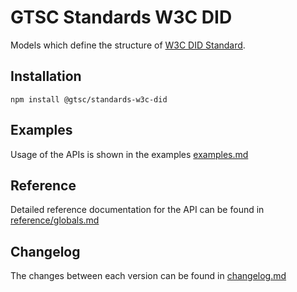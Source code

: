 # GTSC Standards W3C DID

Models which define the structure of [W3C DID Standard](https://www.w3.org/TR/did-core/).

## Installation

```shell
npm install @gtsc/standards-w3c-did
```

## Examples

Usage of the APIs is shown in the examples [examples.md](examples.md)

## Reference

Detailed reference documentation for the API can be found in [reference/globals.md](reference/globals.md)

## Changelog

The changes between each version can be found in [changelog.md](changelog.md)
